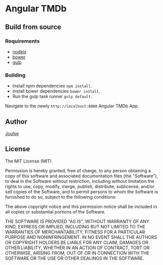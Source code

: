 # Angular TMDb

## Build from source

### Requirements

* [nodejs](http://www.nodejs.org)
* [bower](http://www.bower.io)
* [gulp](http://www.gulpjs.com)

### Building

* Install npm dependencies `npm install`.
* Install bower dependencies `bower install`.
* Run the gulp task runner `gulp default`.

Navigate to the newly `http://localhost:8080` Angular TMDb App.

## Author

[Joulse](http://joulse.com)

## License

The MIT License (MIT)

Permission is hereby granted, free of charge, to any person obtaining a copy
of this software and associated documentation files (the "Software"), to deal
in the Software without restriction, including without limitation the rights
to use, copy, modify, merge, publish, distribute, sublicense, and/or sell
copies of the Software, and to permit persons to whom the Software is
furnished to do so, subject to the following conditions:

The above copyright notice and this permission notice shall be included in
all copies or substantial portions of the Software.

THE SOFTWARE IS PROVIDED "AS IS", WITHOUT WARRANTY OF ANY KIND, EXPRESS OR
IMPLIED, INCLUDING BUT NOT LIMITED TO THE WARRANTIES OF MERCHANTABILITY,
FITNESS FOR A PARTICULAR PURPOSE AND NONINFRINGEMENT. IN NO EVENT SHALL THE
AUTHORS OR COPYRIGHT HOLDERS BE LIABLE FOR ANY CLAIM, DAMAGES OR OTHER
LIABILITY, WHETHER IN AN ACTION OF CONTRACT, TORT OR OTHERWISE, ARISING FROM,
OUT OF OR IN CONNECTION WITH THE SOFTWARE OR THE USE OR OTHER DEALINGS IN
THE SOFTWARE.
